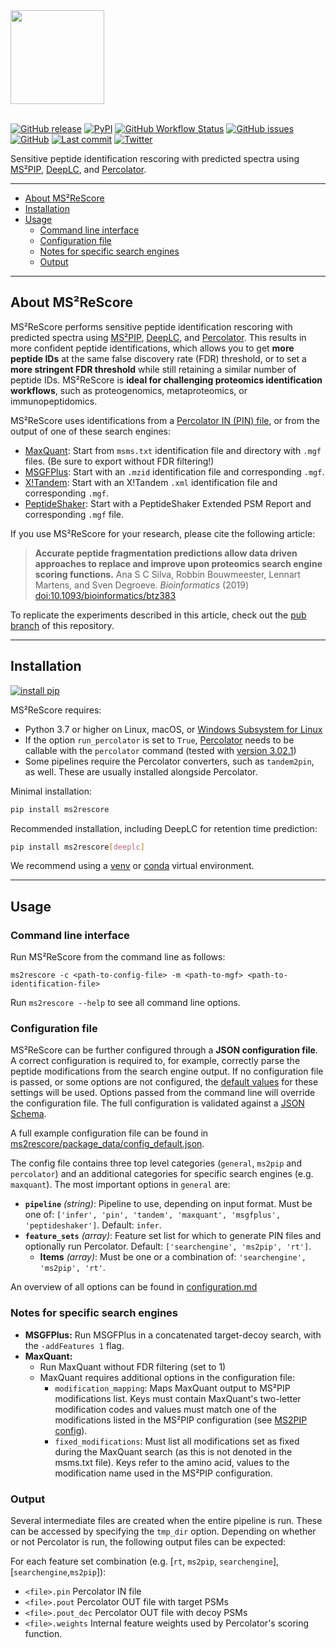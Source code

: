 <img src="https://github.com/compomics/ms2rescore/raw/dev/img/ms2rescore_logo.png" width="150" height="150" />
<br/><br/>

[![GitHub release](https://img.shields.io/github/release-pre/compomics/ms2rescore.svg?style=flat-square)](https://github.com/compomics/ms2rescore/releases)
[![PyPI](https://flat.badgen.net/pypi/v/ms2rescore)](https://pypi.org/project/ms2rescore/)
[![GitHub Workflow Status](https://flat.badgen.net/github/checks/compomics/ms2rescore/master)](https://github.com/compomics/ms2rescore/actions/)
[![GitHub issues](https://img.shields.io/github/issues/compomics/ms2rescore?style=flat-square)](https://github.com/compomics/ms2rescore/issues)
[![GitHub](https://img.shields.io/github/license/compomics/ms2rescore.svg?style=flat-square)](https://www.apache.org/licenses/LICENSE-2.0)
[![Last commit](https://flat.badgen.net/github/last-commit/compomics/ms2rescore)](https://github.com/compomics/ms2rescore/commits/)
[![Twitter](https://flat.badgen.net/twitter/follow/compomics?icon=twitter)](https://twitter.com/compomics)


Sensitive peptide identification rescoring with predicted spectra using
[MS²PIP](https://github.com/compomics/ms2pip_c),
[DeepLC](https://github.com/compomics/deeplc), and
[Percolator](https://github.com/percolator/percolator/).

---

- [About MS²ReScore](#about-msrescore)
- [Installation](#installation)
- [Usage](#usage)
  - [Command line interface](#command-line-interface)
  - [Configuration file](#configuration-file)
  - [Notes for specific search engines](#notes-for-specific-search-engines)
  - [Output](#output)

---

## About MS²ReScore

MS²ReScore performs sensitive peptide identification rescoring with predicted
spectra using [MS²PIP](https://github.com/compomics/ms2pip_c),
[DeepLC](https://github.com/compomics/deeplc), and
[Percolator](https://github.com/percolator/percolator/). This results in more confident
peptide identifications, which allows you to get **more peptide IDs** at the same false
discovery rate (FDR) threshold, or to set a **more stringent FDR threshold** while still
retaining a similar number of peptide IDs. MS²ReScore is **ideal for challenging
proteomics identification workflows**, such as proteogenomics, metaproteomics, or
immunopeptidomics.

MS²ReScore uses identifications from a
[Percolator IN (PIN) file](https://github.com/percolator/percolator/wiki/Interface#tab-delimited-file-format),
or from the output of one of these search engines:

- [MaxQuant](https://www.maxquant.org/): Start from `msms.txt` identification
  file and directory with `.mgf` files. (Be sure to export without FDR
  filtering!)
- [MSGFPlus](https://omics.pnl.gov/software/ms-gf): Start with an `.mzid`
  identification file and corresponding `.mgf`.
- [X!Tandem](https://www.thegpm.org/tandem/): Start with an X!Tandem `.xml`
  identification file and corresponding `.mgf`.
- [PeptideShaker](http://compomics.github.io/projects/peptide-shaker): Start with a
  PeptideShaker Extended PSM Report and corresponding `.mgf` file.

If you use MS²ReScore for your research, please cite the following article:

> **Accurate peptide fragmentation predictions allow data driven approaches to replace
and improve upon proteomics search engine scoring functions.** Ana S C Silva, Robbin
Bouwmeester, Lennart Martens, and Sven Degroeve. _Bioinformatics_ (2019)
[doi:10.1093/bioinformatics/btz383](https://doi.org/10.1093/bioinformatics/btz383)

To replicate the experiments described in this article, check out the
[pub branch](https://github.com/compomics/ms2rescore/tree/pub) of this repository.

---

## Installation

[![install pip](https://flat.badgen.net/badge/install%20with/pip/green)](https://pypi.org/project/ms2rescore/)

MS²ReScore requires:
- Python 3.7 or higher on Linux, macOS, or
[Windows Subsystem for Linux](https://docs.microsoft.com/en-us/windows/wsl)
- If the option `run_percolator` is set to `True`,
[Percolator](https://github.com/percolator/percolator/) needs to be callable with the
`percolator` command (tested with
[version 3.02.1](https://github.com/percolator/percolator/releases/tag/rel-3-02-01))
- Some pipelines require the Percolator converters, such as `tandem2pin`, as well. These
are usually installed alongside Percolator.

Minimal installation:
```sh
pip install ms2rescore
```

Recommended installation, including DeepLC for retention time prediction:
```sh
pip install ms2rescore[deeplc]
```

We recommend using a [venv](https://docs.python.org/3/library/venv.html) or
[conda](https://docs.conda.io/en/latest/) virtual environment.


---

## Usage

### Command line interface

Run MS²ReScore from the command line as follows:

```
ms2rescore -c <path-to-config-file> -m <path-to-mgf> <path-to-identification-file>
```

Run `ms2rescore --help` to see all command line options.

### Configuration file

MS²ReScore can be further configured through a **JSON configuration file**. A correct
configuration is required to, for example, correctly parse the peptide modifications
from the search engine output. If no configuration file is passed, or some options are
not configured, the
[default values](https://github.com/compomics/ms2rescore/blob/master/ms2rescore/package_data/config_default.json)
for these settings will be used. Options passed from the command line will override
the configuration file. The full configuration is validated against a
[JSON Schema](https://github.com/compomics/ms2rescore/blob/master/ms2rescore/package_data/config_schema.json).

A full example configuration file can be found in
[ms2rescore/package_data/config_default.json](https://github.com/compomics/ms2rescore/blob/master/ms2rescore/package_data/config_default.json).

The config file contains three top level categories (`general`, `ms2pip` and
`percolator`) and an additional categories for specific search engines
(e.g. `maxquant`). The most important options in `general` are:
- **`pipeline`** *(string)*: Pipeline to use, depending on input format. Must be one of:
`['infer', 'pin', 'tandem', 'maxquant', 'msgfplus', 'peptideshaker']`. Default: `infer`.
- **`feature_sets`** *(array)*: Feature set list for which to generate PIN files and
optionally run Percolator. Default: `['searchengine', 'ms2pip', 'rt']`.
  - **Items** *(array)*: Must be one or a combination of:
  `'searchengine', 'ms2pip', 'rt'`.

An overview of all options can be found in [configuration.md](https://github.com/compomics/ms2rescore/blob/master/configuration.md)

### Notes for specific search engines

- **MSGFPlus:** Run MSGFPlus in a concatenated target-decoy search, with the
`-addFeatures 1` flag.
- **MaxQuant:**
  - Run MaxQuant without FDR filtering (set to 1)
  - MaxQuant requires additional options in the configuration file:
    - `modification_mapping`: Maps MaxQuant output to MS²PIP modifications list.
Keys must contain MaxQuant's two-letter modification codes and values must match
one of the modifications listed in the MS²PIP configuration (see
[MS2PIP config](#MS2PIP)).
    - `fixed_modifications`: Must list all modifications set as fixed during the
MaxQuant search (as this is not denoted in the msms.txt file). Keys refer to the
amino acid, values to the modification name used in the MS²PIP configuration.

### Output
Several intermediate files are created when the entire pipeline is run. These can be
accessed by specifying the `tmp_dir` option. Depending on whether or not Percolator is
run, the following output files can be expected:

For each feature set combination (e.g. [`rt`, `ms2pip`, `searchengine`],[`searchengine`,`ms2pip`]):
- `<file>.pin` Percolator IN file
- `<file>.pout` Percolator OUT file with target PSMs
- `<file>.pout_dec` Percolator OUT file with decoy PSMs
- `<file>.weights` Internal feature weights used by Percolator's scoring function.
